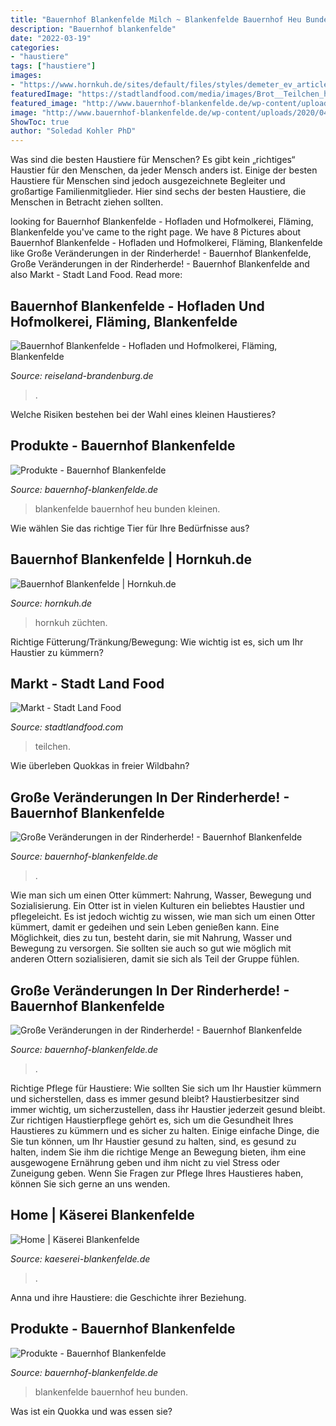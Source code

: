 ```yaml
---
title: "Bauernhof Blankenfelde Milch ~ Blankenfelde Bauernhof Heu Bunden Kleinen"
description: "Bauernhof blankenfelde"
date: "2022-03-19"
categories:
- "haustiere"
tags: ["haustiere"]
images:
- "https://www.hornkuh.de/sites/default/files/styles/demeter_ev_article/public/demeter.de/portraits/images/d3ad480f-7d17-4a7f-a66b-7d8634d551d2.jpeg?itok=zt_KwJXw"
featuredImage: "https://stadtlandfood.com/media/images/Brot__Teilchen_hSqy2jb.2e16d0ba.fill-375x281.jpg"
featured_image: "http://www.bauernhof-blankenfelde.de/wp-content/uploads/2020/04/athenehera-e1587648029922.jpg"
image: "http://www.bauernhof-blankenfelde.de/wp-content/uploads/2020/04/athenehera-e1587648029922.jpg"
ShowToc: true
author: "Soledad Kohler PhD"
---
```



Was sind die besten Haustiere für Menschen?
Es gibt kein „richtiges“ Haustier für den Menschen, da jeder Mensch anders ist. Einige der besten Haustiere für Menschen sind jedoch ausgezeichnete Begleiter und großartige Familienmitglieder. Hier sind sechs der besten Haustiere, die Menschen in Betracht ziehen sollten.

	

		
looking for Bauernhof Blankenfelde - Hofladen und Hofmolkerei, Fläming, Blankenfelde you've came to the right page. We have 8 Pictures about Bauernhof Blankenfelde - Hofladen und Hofmolkerei, Fläming, Blankenfelde like Große Veränderungen in der Rinderherde! - Bauernhof Blankenfelde, Große Veränderungen in der Rinderherde! - Bauernhof Blankenfelde and also Markt - Stadt Land Food. Read more:
		
    
## Bauernhof Blankenfelde - Hofladen Und Hofmolkerei, Fläming, Blankenfelde

<img loading=lazy src="https://api.tmb.pixelpoint.biz/api/asset/135592/thumbnail/595/372.jpg" onerror="this.onerror=null;this.src='https://tse2.mm.bing.net/th?id=OIP.wck5sTFXJ-SM2xxCt0msNAHaEo&amp;pid=15.1';" alt="Bauernhof Blankenfelde - Hofladen und Hofmolkerei, Fläming, Blankenfelde">

_Source: reiseland-brandenburg.de_

>. 

	

Welche Risiken bestehen bei der Wahl eines kleinen Haustieres?

    
## Produkte - Bauernhof Blankenfelde

<img loading=lazy src="https://www.bauernhof-blankenfelde.de/wp-content/uploads/2018/07/01BD4E39-FF9B-4F6B-8944-A75C80B249D8-e1530545670832-768x576.jpeg" onerror="this.onerror=null;this.src='https://tse4.mm.bing.net/th?id=OIP.ge0qXiohqKiRZ389olj7-QHaFj&amp;pid=15.1';" alt="Produkte - Bauernhof Blankenfelde">

_Source: bauernhof-blankenfelde.de_

>blankenfelde bauernhof heu bunden kleinen. 

	

Wie wählen Sie das richtige Tier für Ihre Bedürfnisse aus?

    
## Bauernhof Blankenfelde | Hornkuh.de

<img loading=lazy src="https://www.hornkuh.de/sites/default/files/styles/demeter_ev_article/public/demeter.de/portraits/images/d3ad480f-7d17-4a7f-a66b-7d8634d551d2.jpeg?itok=zt_KwJXw" onerror="this.onerror=null;this.src='https://tse3.mm.bing.net/th?id=OIP.eiycALBUiTGT2mbHx-rcngHaEU&amp;pid=15.1';" alt="Bauernhof Blankenfelde | Hornkuh.de">

_Source: hornkuh.de_

>hornkuh züchten. 

	

Richtige Fütterung/Tränkung/Bewegung: Wie wichtig ist es, sich um Ihr Haustier zu kümmern?

    
## Markt - Stadt Land Food

<img loading=lazy src="https://stadtlandfood.com/media/images/Brot__Teilchen_hSqy2jb.2e16d0ba.fill-375x281.jpg" onerror="this.onerror=null;this.src='https://tse4.mm.bing.net/th?id=OIP.cRafOKC5Kto3LubMJA4__QAAAA&amp;pid=15.1';" alt="Markt - Stadt Land Food">

_Source: stadtlandfood.com_

>teilchen. 

	

Wie überleben Quokkas in freier Wildbahn?

    
## Große Veränderungen In Der Rinderherde! - Bauernhof Blankenfelde

<img loading=lazy src="http://www.bauernhof-blankenfelde.de/wp-content/uploads/2020/04/athenehera-e1587648029922-1200x600.jpg" onerror="this.onerror=null;this.src='https://tse1.mm.bing.net/th?id=OIP.XPvh0bPjCQvZ6qKrKyW0IQHaDt&amp;pid=15.1';" alt="Große Veränderungen in der Rinderherde! - Bauernhof Blankenfelde">

_Source: bauernhof-blankenfelde.de_

>. 

	

Wie man sich um einen Otter kümmert: Nahrung, Wasser, Bewegung und Sozialisierung.
Ein Otter ist in vielen Kulturen ein beliebtes Haustier und pflegeleicht. Es ist jedoch wichtig zu wissen, wie man sich um einen Otter kümmert, damit er gedeihen und sein Leben genießen kann. Eine Möglichkeit, dies zu tun, besteht darin, sie mit Nahrung, Wasser und Bewegung zu versorgen. Sie sollten sie auch so gut wie möglich mit anderen Ottern sozialisieren, damit sie sich als Teil der Gruppe fühlen.

    
## Große Veränderungen In Der Rinderherde! - Bauernhof Blankenfelde

<img loading=lazy src="http://www.bauernhof-blankenfelde.de/wp-content/uploads/2020/04/athenehera-e1587648029922.jpg" onerror="this.onerror=null;this.src='https://tse2.mm.bing.net/th?id=OIP.JCTR2I-GmBuVi3RbAG9-KAHaHa&amp;pid=15.1';" alt="Große Veränderungen in der Rinderherde! - Bauernhof Blankenfelde">

_Source: bauernhof-blankenfelde.de_

>. 

	

Richtige Pflege für Haustiere: Wie sollten Sie sich um Ihr Haustier kümmern und sicherstellen, dass es immer gesund bleibt?
Haustierbesitzer sind immer wichtig, um sicherzustellen, dass ihr Haustier jederzeit gesund bleibt. Zur richtigen Haustierpflege gehört es, sich um die Gesundheit Ihres Haustieres zu kümmern und es sicher zu halten. Einige einfache Dinge, die Sie tun können, um Ihr Haustier gesund zu halten, sind, es gesund zu halten, indem Sie ihm die richtige Menge an Bewegung bieten, ihm eine ausgewogene Ernährung geben und ihm nicht zu viel Stress oder Zuneigung geben. Wenn Sie Fragen zur Pflege Ihres Haustieres haben, können Sie sich gerne an uns wenden.

    
## Home | Käserei Blankenfelde

<img loading=lazy src="https://jimdo-storage.freetls.fastly.net/image/13485068/22a690ec-9197-4eaa-8e2d-f00924cdd736.jpg?format=pjpg&amp;quality=80&amp;auto=webp&amp;disable=upscale&amp;width=498&amp;height=640&amp;trim=303" onerror="this.onerror=null;this.src='https://tse1.mm.bing.net/th?id=OIP.Ial3dLzKTpa-X-D6Y28zoQHaJh&amp;pid=15.1';" alt="Home | Käserei Blankenfelde">

_Source: kaeserei-blankenfelde.de_

>. 

	

Anna und ihre Haustiere: die Geschichte ihrer Beziehung.

    
## Produkte - Bauernhof Blankenfelde

<img loading=lazy src="https://www.bauernhof-blankenfelde.de/wp-content/uploads/2018/07/01BD4E39-FF9B-4F6B-8944-A75C80B249D8-e1530545670832-300x225.jpeg" onerror="this.onerror=null;this.src='https://tse1.mm.bing.net/th?id=OIP.2p1-vid1BOtZoWHDoqZhIAAAAA&amp;pid=15.1';" alt="Produkte - Bauernhof Blankenfelde">

_Source: bauernhof-blankenfelde.de_

>blankenfelde bauernhof heu bunden. 

	

Was ist ein Quokka und was essen sie?

